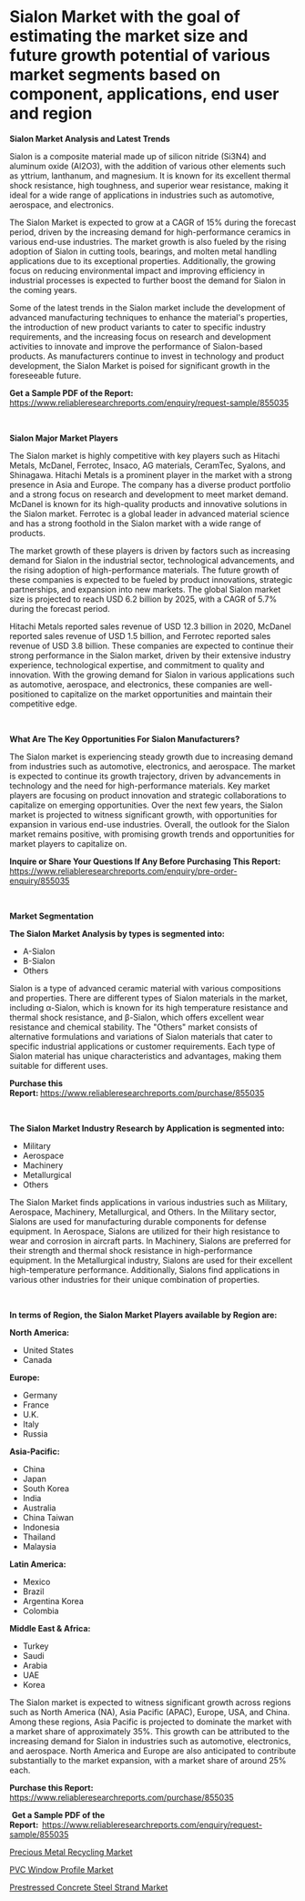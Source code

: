<p><h1>Sialon Market with the goal of estimating the market size and future growth potential of various market segments based on component, applications, end user and region</h1></p><p><strong>Sialon Market Analysis and Latest Trends</strong></p>
<p><p>Sialon is a composite material made up of silicon nitride (Si3N4) and aluminum oxide (Al2O3), with the addition of various other elements such as yttrium, lanthanum, and magnesium. It is known for its excellent thermal shock resistance, high toughness, and superior wear resistance, making it ideal for a wide range of applications in industries such as automotive, aerospace, and electronics.</p><p>The Sialon Market is expected to grow at a CAGR of 15% during the forecast period, driven by the increasing demand for high-performance ceramics in various end-use industries. The market growth is also fueled by the rising adoption of Sialon in cutting tools, bearings, and molten metal handling applications due to its exceptional properties. Additionally, the growing focus on reducing environmental impact and improving efficiency in industrial processes is expected to further boost the demand for Sialon in the coming years.</p><p>Some of the latest trends in the Sialon market include the development of advanced manufacturing techniques to enhance the material's properties, the introduction of new product variants to cater to specific industry requirements, and the increasing focus on research and development activities to innovate and improve the performance of Sialon-based products. As manufacturers continue to invest in technology and product development, the Sialon Market is poised for significant growth in the foreseeable future.</p></p>
<p><strong>Get a Sample PDF of the Report:&nbsp;</strong> <a href="https://www.reliableresearchreports.com/enquiry/request-sample/855035">https://www.reliableresearchreports.com/enquiry/request-sample/855035</a></p>
<p>&nbsp;</p>
<p><strong>Sialon Major Market Players</strong></p>
<p><p>The Sialon market is highly competitive with key players such as Hitachi Metals, McDanel, Ferrotec, Insaco, AG materials, CeramTec, Syalons, and Shinagawa. Hitachi Metals is a prominent player in the market with a strong presence in Asia and Europe. The company has a diverse product portfolio and a strong focus on research and development to meet market demand. McDanel is known for its high-quality products and innovative solutions in the Sialon market. Ferrotec is a global leader in advanced material science and has a strong foothold in the Sialon market with a wide range of products.</p><p>The market growth of these players is driven by factors such as increasing demand for Sialon in the industrial sector, technological advancements, and the rising adoption of high-performance materials. The future growth of these companies is expected to be fueled by product innovations, strategic partnerships, and expansion into new markets. The global Sialon market size is projected to reach USD 6.2 billion by 2025, with a CAGR of 5.7% during the forecast period.</p><p>Hitachi Metals reported sales revenue of USD 12.3 billion in 2020, McDanel reported sales revenue of USD 1.5 billion, and Ferrotec reported sales revenue of USD 3.8 billion. These companies are expected to continue their strong performance in the Sialon market, driven by their extensive industry experience, technological expertise, and commitment to quality and innovation. With the growing demand for Sialon in various applications such as automotive, aerospace, and electronics, these companies are well-positioned to capitalize on the market opportunities and maintain their competitive edge.</p></p>
<p>&nbsp;</p>
<p><strong>What Are The Key Opportunities For Sialon Manufacturers?</strong></p>
<p><p>The Sialon market is experiencing steady growth due to increasing demand from industries such as automotive, electronics, and aerospace. The market is expected to continue its growth trajectory, driven by advancements in technology and the need for high-performance materials. Key market players are focusing on product innovation and strategic collaborations to capitalize on emerging opportunities. Over the next few years, the Sialon market is projected to witness significant growth, with opportunities for expansion in various end-use industries. Overall, the outlook for the Sialon market remains positive, with promising growth trends and opportunities for market players to capitalize on.</p></p>
<p><strong>Inquire or Share Your Questions If Any Before Purchasing This Report:</strong> <a href="https://www.reliableresearchreports.com/enquiry/pre-order-enquiry/855035">https://www.reliableresearchreports.com/enquiry/pre-order-enquiry/855035</a></p>
<p>&nbsp;</p>
<p><strong>Market Segmentation</strong></p>
<p><strong>The Sialon Market Analysis by types is segmented into:</strong></p>
<p><ul><li>Α-Sialon</li><li>Β-Sialon</li><li>Others</li></ul></p>
<p><p>Sialon is a type of advanced ceramic material with various compositions and properties. There are different types of Sialon materials in the market, including α-Sialon, which is known for its high temperature resistance and thermal shock resistance, and β-Sialon, which offers excellent wear resistance and chemical stability. The "Others" market consists of alternative formulations and variations of Sialon materials that cater to specific industrial applications or customer requirements. Each type of Sialon material has unique characteristics and advantages, making them suitable for different uses.</p></p>
<p><strong>Purchase this Report:&nbsp;</strong><a href="https://www.reliableresearchreports.com/purchase/855035">https://www.reliableresearchreports.com/purchase/855035</a></p>
<p>&nbsp;</p>
<p><strong>The Sialon Market Industry Research by Application is segmented into:</strong></p>
<p><ul><li>Military</li><li>Aerospace</li><li>Machinery</li><li>Metallurgical</li><li>Others</li></ul></p>
<p><p>The Sialon Market finds applications in various industries such as Military, Aerospace, Machinery, Metallurgical, and Others. In the Military sector, Sialons are used for manufacturing durable components for defense equipment. In Aerospace, Sialons are utilized for their high resistance to wear and corrosion in aircraft parts. In Machinery, Sialons are preferred for their strength and thermal shock resistance in high-performance equipment. In the Metallurgical industry, Sialons are used for their excellent high-temperature performance. Additionally, Sialons find applications in various other industries for their unique combination of properties.</p></p>
<p>&nbsp;</p>
<p><strong>In terms of Region, the Sialon Market Players available by Region are:</strong></p>
<p>
    <p> <strong> North America: </strong>
        <ul>
            <li>United States</li>
            <li>Canada</li>
        </ul>
        </p> 
    <p> <strong> Europe: </strong>
        <ul>
            <li>Germany</li>
            <li>France</li>
            <li>U.K.</li>
            <li>Italy</li>
            <li>Russia</li>
        </ul>
        </p> 
    <p> <strong> Asia-Pacific: </strong>
        <ul>
            <li>China</li>
            <li>Japan</li>
            <li>South Korea</li>
            <li>India</li>
            <li>Australia</li>
            <li>China Taiwan</li>
            <li>Indonesia</li>
            <li>Thailand</li>
            <li>Malaysia</li>
        </ul>
        </p> 
    <p> <strong> Latin America: </strong>
        <ul>
            <li>Mexico</li>
            <li>Brazil</li>
            <li>Argentina Korea</li>
            <li>Colombia</li>
        </ul>
        </p> 
    <p> <strong> Middle East & Africa: </strong>
        <ul>
            <li>Turkey</li>
            <li>Saudi</li>
            <li>Arabia</li>
            <li>UAE</li>
            <li>Korea</li>
        </ul>
    </p>
    </p>
<p><p>The Sialon market is expected to witness significant growth across regions such as North America (NA), Asia Pacific (APAC), Europe, USA, and China. Among these regions, Asia Pacific is projected to dominate the market with a market share of approximately 35%. This growth can be attributed to the increasing demand for Sialon in industries such as automotive, electronics, and aerospace. North America and Europe are also anticipated to contribute substantially to the market expansion, with a market share of around 25% each.</p></p>
<p><strong>Purchase this Report: </strong><a href="https://www.reliableresearchreports.com/purchase/855035">https://www.reliableresearchreports.com/purchase/855035</a></p>
<p>&nbsp;<strong>Get a Sample PDF of the Report:&nbsp;&nbsp;</strong><a href="https://www.reliableresearchreports.com/enquiry/request-sample/855035">https://www.reliableresearchreports.com/enquiry/request-sample/855035</a></p>
<p><strong></strong></p>
<p><p><a href="https://github.com/mauripalmi/Market-Research-Report-List-2/blob/main/precious-metal-recycling-market.md">Precious Metal Recycling Market</a></p><p><a href="https://github.com/redneck06/Market-Research-Report-List-2/blob/main/pvc-window-profile-market.md">PVC Window Profile Market</a></p><p><a href="https://github.com/nicoletavirag/Market-Research-Report-List-2/blob/main/prestressed-concrete-steel-strand-market.md">Prestressed Concrete Steel Strand Market</a></p></p>